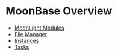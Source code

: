 # MoonBase Overview

* [MoonLight Modules](https://moonmodules.org/MoonLight/develop/modules/)
* [File Manager](https://moonmodules.org/MoonLight/moonbase/filemanager/)
* [Instances](https://moonmodules.org/MoonLight/moonbase/module/instances/)
* [Tasks](https://moonmodules.org/MoonLight/moonbase/module/tasks/)

